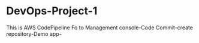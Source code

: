 # DevOps-Project-1

This is AWS CodePipeline
Fo to Management console-Code Commit-create repository-Demo app-
